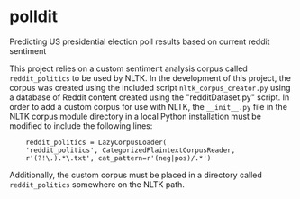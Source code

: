# polldit
Predicting US presidential election poll results based on current reddit sentiment

This project relies on a custom sentiment analysis corpus called ```reddit_politics``` to
be used by NLTK. In the development of this project, the corpus was created using the
included script ```nltk_corpus_creator.py``` using a database of Reddit content created
using the "redditDataset.py" script. In order to add a custom corpus for use with
NLTK, the ```__init__.py``` file in the NLTK corpus module directory in a local Python
installation must be modified to include the following lines:
```
    reddit_politics = LazyCorpusLoader(
    'reddit_politics', CategorizedPlaintextCorpusReader,
    r'(?!\.).*\.txt', cat_pattern=r'(neg|pos)/.*')
```

Additionally, the custom corpus must be placed in a directory called ```reddit_politics```
somewhere on the NLTK path.
